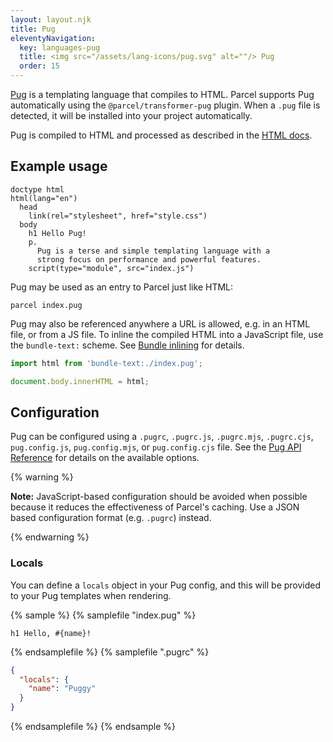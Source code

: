 ```yaml
---
layout: layout.njk
title: Pug
eleventyNavigation:
  key: languages-pug
  title: <img src="/assets/lang-icons/pug.svg" alt=""/> Pug
  order: 15
---
```


[Pug](https://pugjs.org) is a templating language that compiles to HTML. Parcel supports Pug automatically using the `@parcel/transformer-pug` plugin. When a `.pug` file is detected, it will be installed into your project automatically.

Pug is compiled to HTML and processed as described in the [HTML docs](/languages/html/).

## Example usage

```pug
doctype html
html(lang="en")
  head
    link(rel="stylesheet", href="style.css")
  body
    h1 Hello Pug!
    p.
      Pug is a terse and simple templating language with a
      strong focus on performance and powerful features.
    script(type="module", src="index.js")
```

Pug may be used as an entry to Parcel just like HTML:

```shell
parcel index.pug
```

Pug may also be referenced anywhere a URL is allowed, e.g. in an HTML file, or from a JS file. To inline the compiled HTML into a JavaScript file, use the `bundle-text:` scheme. See [Bundle inlining](/features/bundle-inlining/) for details.

```js
import html from 'bundle-text:./index.pug';

document.body.innerHTML = html;
```

## Configuration

Pug can be configured using a `.pugrc`, `.pugrc.js`, `.pugrc.mjs`, `.pugrc.cjs`, `pug.config.js`, `pug.config.mjs`, or `pug.config.cjs` file. See the [Pug API Reference](https://pugjs.org/api/reference.html) for details on the available options.

{% warning %}

**Note:** JavaScript-based configuration should be avoided when possible because it reduces the effectiveness of Parcel's caching. Use a JSON based configuration format (e.g. `.pugrc`) instead.

{% endwarning %}

### Locals

You can define a `locals` object in your Pug config, and this will be provided to your Pug templates when rendering.

{% sample %}
{% samplefile "index.pug" %}

```pug
h1 Hello, #{name}!
```

{% endsamplefile %}
{% samplefile ".pugrc" %}

```json
{
  "locals": {
    "name": "Puggy"
  }
}
```

{% endsamplefile %}
{% endsample %}
